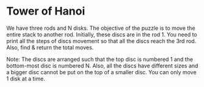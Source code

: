 # Tower of Hanoi

We have three rods and N disks. The objective of the puzzle is to move the entire stack to another rod. Initially, these discs are in the rod 1. You need to print all the steps of discs movement so that all the discs reach the 3rd rod. Also, find & return the total moves.

Note: The discs are arranged such that the top disc is numbered 1 and the bottom-most disc is numbered N. Also, all the discs have different sizes and a bigger disc cannot be put on the top of a smaller disc. You can only move 1 disk at a time.
